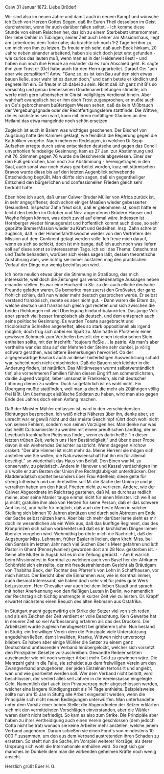  Calw 31 Januar 1872.
Liebe Brüder!

Wir sind also im neuen Jahre und damit auch in neuem Kampf und wünsche ich Euch von Herzen Gottes Segen, daß Ihr Euren Theil desselben im Geist durchstreitet, wenn Ihr auch darüber fallen solltet. - Ich komme diese Stunde von einem Reischen her, das ich zu einem Sterbebett unternommen. Der liebe Oehler in Tübingen, seiner Zeit auch Lehrer am Missionshaus, liegt am Leberkrebs dem Tode nahe; da brachte ich noch 1-2 Tage bei ihm zu, um mich von ihm zu letzen. Es freute mich sehr, daß auch Beck hinkam, 20 Jahre neben einander arbeitend, haben sie sich doch jetzt erst gefunden - wie curios das lauten muß, wenn man es in der Heidenwelt liest! - und haben nun noch ihre Freude an einander da es zum Abschied geht. B. sagte ihm zum Trost er (Oe) habe auch für den Herrn gearbeitet. Darauf Oe: "ach aber wie zersplittert"! Antw: "Ganz so, es ist kein Bau auf den sich etwas bauen ließe, aber wahr ist es darum doch," und dann betete er kindlich und segnete ihn ein. Es freute mich dabei zu sein. Nicht daß ich ganz mit B's so vorsichtig und genau bemessenen Gnadenanerbietungen stimmte, ich werfe mich gern lutherischer in Christi vollgiltiges Verdienst hinein. Aber wahrhaft evangelisch hat er ihm doch Trost zugesprochen, er mußte auch an Oe's gebrochenem bußfertigem Wesen sehen, daß da kein Mißbrauch der Vergebungsgnade oder der Rechtfertigungslehre stattfinde. Die Wittwe, die es nächstens sein wird, kann mit ihrem einfältigen Glauben an den Heiland das etwa mangelnde noch schön ersetzen.

Zugleich ist auch in Baiern was wichtiges geschehen. Der Bischof von Augsburg hatte der Kammer geklagt, wie feindlich die Regierung gegen die Katholiken vorgehe. Nach mehreren Redetagen, in welchen Dr Sepp Aufsehen erregte durch seine entschieden deutsche und gegen das Concil unverhohlen feindselige Gesinnung, kam es 27 Jan. zur Abstimmung und mit 76. Stimmen gegen 76 wurde die Beschwerde abgewiesen. Einer der den Fuß gebrochen, kam noch zur Abstimmung - hereingetragen in den Saal, auch sonst war noch etwas gearbeitet worden, kurz mit stürmischen Bravos wurde diese bis auf den letzten Augenblick schwebende Entscheidung begrüßt. Man dürfte sich sagen, daß ein gegentheiliger Entscheid den bürgerlichen und confessionellen Frieden gleich sehr bedroht hätte.

Eben höre ich auch, daß unser Calwer Bruder Müller von Africa zurück ist, in sehr angegriffener, doch schon einiger Maaßen wieder gebesserter Gesundheit. Inspector Zahn freut sich, daß er gekommen ist, sonst hätte er leicht den beiden im October und Nov. abgerufenen Brüdern Hauser und Weyhe folgen können, was doch zuviel auf einmal wäre. Indessen ist Hornberger wieder hinausgereist und hoffentlich kommt auch diese, so sehr geprüfte BremerMission wieder zu Kraft und Gedeihen. Insp. Zahn schreibt zugleich, daß in der Himmelfahrthswoche wieder von den Vertretern der Mission auf dem Continent getagt werden solle. Ich freue mich darauf, wenn es sich so schickt, doch ist mir bange, daß ich auch noch was liefern soll auf diese sonst so interessanten Tage. Ich soll das Thema: Catechumat und Taufe behandeln, worüber sich vieles sagen läßt, dessen theoretische Ausführung aber, wie richtig sie immer ausfallen mag den practischen Verlauf der Dinge nur wenig beeinflussen wird. -

Ich hörte neulich etwas über die Stimmung in Straßburg, das mich interessirte, weil doch die Zeitungen gar verschiedenartige Aussagen neben einander stellen. Es war eine Hochzeit in Str. zu der auch etliche deutsche Freunde geladen waren. Da bemerkte man zuerst den Großvater, der ganz fröhlich schien, daß nun wieder mehr deutsch gesprochen werde. Er selbst verstand französisch, redete es aber nicht gut. - Dann waren die Eltern da, welche deutsch und französisch gleich gut redeten und sich zwischen die beiden Richtungen mit viel Überlegung hindurchbalancirten. Das junge Volk aber sprach viel besser französisch als deutsch, und dem entsprach auch seine politische Gesinnung. Es wurden Toaste ausgebracht und tricolorische Schleifen angeheftet, alles so stark oppositionell als irgend möglich; doch trug sich dabei ein Spaß zu. Man hatte in Pforzheim einen gewissen Schmuck zum Vertheilen bestellt der einen tricolorischen Stein enthalten sollte, mit der Inschrift: "toujours fidŠle … la patrie. Als man's aber vertheilte war das blau auf der Mehrheit der Steine sehr dunkel, ja völlig schwarz gerathen, was bittere Bemerkungen hervorrief. Ob der allgegenwärtige Bismark auch an dieser hinterlistigen Auswechslung schuld war, scheint noch nicht entschieden. Daß die Bauern sich leichter in die Änderung finden, ist natürlich. Das Militärwesen wurmt selbstverständlich tief, alle vornehmeren Familien fühlen diesen Eingriff am schmerzlichsten, da die Jugend vorgibt, lieber umsonst in Frankreich, als mit deutscher Löhnung dienen zu wollen. Doch so gefährlich ist es wohl nicht. Ein Übergang mußte stattfinden, weil man ja doch die mehr als 20jährigen völlig frei läßt. Um überhaupt elsäßische Soldaten zu haben, wird man also gegen Ende des Jahres doch einen Anfang machen.

Daß der Minister Mühler entlassen ist, wird in den verschiedensten Richtungen besprochen. Ich weiß nichts Näheres über ihn, denke aber, so unrecht war er gewiß nicht und das meiste Geschimpf rührt doch wohl nicht von seinen Fehlern, sondern von seinen Vorzügen her. Man denke nur was das heißt Cultusminister zu werden mit einem preußischen Landtag, der im Lesebuch krankhaften Pietismus findet, wenn es darin heißt: "In dieser letzten trüben Zeit, verleih uns Herr Beständigkeit," und über dieser Probe davon in ein wieherndes Gelächter ausbricht. Wenn dagegen Virchow orakelt: "Der alte Himmel ist nicht mehr da. Meine Herren! sie mögen sich anstellen wie Sie wollen, die Naturwissenschaft hat ihn ein für allemal beseitigt." so wiederhallt das Haus von Beifall. Den Einen war M. zu conservativ, zu pietistisch. Andere in Hanover und Kassel verdächtigten ihn als wolle er zum Besten der Union ihre Rechtgläubigkeit unterdrücken. Der Kladderadatsch spottet besonders über Frau Adelheid; diese gelte für streng lutherisch und um ihretwillen soll M. die Sache der Union je und je verrathen haben um den häusl. Frieden nicht zu verlieren. Andere, wie der Calwer Abgeordnete im Reichstag gestehen, daß M. es durchaus redlich meine, aber seine Manier tauge einmal nicht für einen Minister. Ich weiß es ja nicht, gratulire ihm also von Herzen für seine Person, daß er das schwere Amt los ist, und halte für möglich, daß auch der beste Mann in solcher Stellung sich binnen 10 Jahren abnützen und durch sein Abtreten am Ende der Sache selbst nützen kann. Aber bis ich mehr darüber lerne sieht es mir doch im wesentlichen als ein Wink aus, daß das künftige Regiment, das des Kronprinzen sich schon vorbereitet und daß es in kirchlichen Dingen immer liberaler vorgehen wird. 
Wehmüthig berührte mich die Nachricht, daß der Augsburger Miss. Lehmann, früher Basler in Indien, dann kirchl Miss. bei den Santals im letzten Jahr nach viel Suchen über's Meer gefahren und luth Pastor in Ghent (Pennsylvanien) geworden dort am 28 Nov. gestorben ist. - Seine alte Mutter in Augsb hat es in die Zeitung gerückt. - Am 6 war ich beim Missionsfest in Kornthal zu welchem auch von Basel her der Afrikaner Schönfeld sich einstellte, der mit freudestrahlendem Gesicht als Bräutigam von Thabitha Beck, der Tochter des Pfarrer's von Lohn in Schaffhausen, vor mich hintrat. Der Bericht über die Einnahmen war, wie in Kornthal immer, auch diesmal interessant, sie haben doch sehr viel für jedes gute Werk beizusteuern. Herr Chevalier war auch bei dem lieben Staudt und sprach mit hoher Anerkennung von den fleißigen Leuten in Berlin, wo namentlich der Reichstag sich tüchtig anstrengte in kurzer Zeit viel zu leisten. Dr. Krapff erwartet nächstens einen Besuch des alten Rebmann aus Ostafrika.

In Stuttgart macht gegenwärtig ein Strike der Setzer viel von sich reden, und als ein Zeichen der Zeit verdient er volle Beachtung. Kein Gewerbe hat in neuerer Zeit so viel Aufbesserung erfahren als das des Druckers. Die Arbeitszeit wurde zugleich herabgesetzt bei größerem Lohn. Nun bestand in Stuttg. ein freiwilliger Verein dem die Prinzipäle viele Unterstützung angedeihen ließen, damit Invaliden, Kranke, Wittwen nicht unversorgt blieben. Es haben aber einige Wühler die Setzer zu einem ganz Deutschland umfassenden Verband hinübergelockt, welcher sich vorsetzt den Prinzipälen Gesetze vorzuschreiben. Gewandte Redner setzten auseinander wie mit noch weniger Arbeit mehr Geld zu gewinnen wäre. Die Mehrzahl geht in die Falle, sie scheidet aus dem freiwilligen Verein um den Zwangverband anzugehören, der jeden Einzelnen terrorisirt und angiebt, wan und wie gearbeitet werden soll. Wer dem Verband nicht beitritt, wird beschlossen, der verliert alles seit Jahren in die Vereinskasse eingelegte Geld. Namentlich darf auch kein Privatvertrag mehr abgeschlossen werden, welcher eine längere Kündigungszeit als 14 Tage enthielte. Beispielsweise sollte nun am 15 Jan in Stuttg alle Arbeit eingestellt werden, wenn die Principäle sich nicht neuen Bedingungen unterwürfen. Man unterhandelte unter dem Vorsitz einer hohen Stelle; die Abgeordneten der Setzer erklärten sich mit den vermittelnden Vorschlägen einverstanden, aber die Wähler waren damit nicht befriedigt. So kam es also zum Strike. Die Prinzipäle aber haben zu ihrer Vertheidigung auch einen Verein geschlossen (dem jedoch Cotta nicht beitrat) wonach sie keine Arbeiter mehr anstellen, welche jenem Verband angehören. Darum schießen sie einen Fond's von mindestens 10 000 F zusammen, um den aus dem Verband austretenden ihren Schaden zu ersetzen. So steht nun die Sache, im Vorspiel weiterer Vorzüge, als derer Ursprung sich wohl die Internationale enthüllen wird. So regt sich gar manches im Dunkeln dem man die wirkenden geheimen Kräfte noch wenig ansieht.

 Herzlich grüßt
 Euer H. G.
